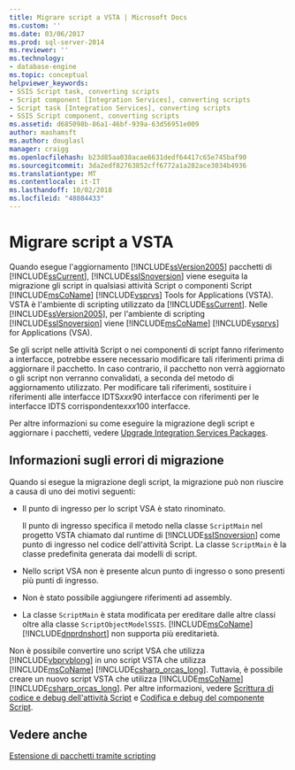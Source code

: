 ```yaml
---
title: Migrare script a VSTA | Microsoft Docs
ms.custom: ''
ms.date: 03/06/2017
ms.prod: sql-server-2014
ms.reviewer: ''
ms.technology:
- database-engine
ms.topic: conceptual
helpviewer_keywords:
- SSIS Script task, converting scripts
- Script component [Integration Services], converting scripts
- Script task [Integration Services], converting scripts
- SSIS Script component, converting scripts
ms.assetid: d685098b-86a1-46bf-939a-63d56951e009
author: mashamsft
ms.author: douglasl
manager: craigg
ms.openlocfilehash: b23d85aa038acae6631dedf64417c65e745baf90
ms.sourcegitcommit: 3da2edf82763852cff6772a1a282ace3034b4936
ms.translationtype: MT
ms.contentlocale: it-IT
ms.lasthandoff: 10/02/2018
ms.locfileid: "48084433"
---
```

# <a name="migrate-scripts-to-vsta"></a>Migrare script a VSTA
  Quando esegue l'aggiornamento [!INCLUDE[ssVersion2005](../../includes/ssversion2005-md.md)] pacchetti di [!INCLUDE[ssCurrent](../../includes/sscurrent-md.md)], [!INCLUDE[ssISnoversion](../../includes/ssisnoversion-md.md)] viene eseguita la migrazione gli script in qualsiasi attività Script o componenti Script [!INCLUDE[msCoName](../../includes/msconame-md.md)] [!INCLUDE[vsprvs](../../includes/vsprvs-md.md)] Tools for Applications (VSTA). VSTA è l'ambiente di scripting utilizzato da [!INCLUDE[ssCurrent](../../includes/sscurrent-md.md)]. Nelle [!INCLUDE[ssVersion2005](../../includes/ssversion2005-md.md)], per l'ambiente di scripting [!INCLUDE[ssISnoversion](../../includes/ssisnoversion-md.md)] viene [!INCLUDE[msCoName](../../includes/msconame-md.md)] [!INCLUDE[vsprvs](../../includes/vsprvs-md.md)] for Applications (VSA).  
  
 Se gli script nelle attività Script o nei componenti di script fanno riferimento a interfacce, potrebbe essere necessario modificare tali riferimenti prima di aggiornare il pacchetto. In caso contrario, il pacchetto non verrà aggiornato o gli script non verranno convalidati, a seconda del metodo di aggiornamento utilizzato. Per modificare tali riferimenti, sostituire i riferimenti alle interfacce IDTS*xxx*90 interfacce con riferimenti per le interfacce IDTS corrispondente*xxx*100 interfacce.  
  
 Per altre informazioni su come eseguire la migrazione degli script e aggiornare i pacchetti, vedere [Upgrade Integration Services Packages](../../integration-services/install-windows/upgrade-integration-services-packages.md).  
  
## <a name="understanding-migration-failures"></a>Informazioni sugli errori di migrazione  
 Quando si esegue la migrazione degli script, la migrazione può non riuscire a causa di uno dei motivi seguenti:  
  
-   Il punto di ingresso per lo script VSA è stato rinominato.  
  
     Il punto di ingresso specifica il metodo nella classe `ScriptMain` nel progetto VSTA chiamato dal runtime di [!INCLUDE[ssISnoversion](../../includes/ssisnoversion-md.md)] come punto di ingresso nel codice dell'attività Script. La classe `ScriptMain` è la classe predefinita generata dai modelli di script.  
  
-   Nello script VSA non è presente alcun punto di ingresso o sono presenti più punti di ingresso.  
  
-   Non è stato possibile aggiungere riferimenti ad assembly.  
  
-   La classe `ScriptMain` è stata modificata per ereditare dalle altre classi oltre alla classe `ScriptObjectModelSSIS`. [!INCLUDE[msCoName](../../includes/msconame-md.md)] [!INCLUDE[dnprdnshort](../../includes/dnprdnshort-md.md)] non supporta più ereditarietà.  
  
 Non è possibile convertire uno script VSA che utilizza [!INCLUDE[vbprvblong](../../includes/vbprvblong-md.md)] in uno script VSTA che utilizza [!INCLUDE[msCoName](../../includes/msconame-md.md)] [!INCLUDE[csharp_orcas_long](../../includes/csharp-orcas-long-md.md)]. Tuttavia, è possibile creare un nuovo script VSTA che utilizza [!INCLUDE[msCoName](../../includes/msconame-md.md)] [!INCLUDE[csharp_orcas_long](../../includes/csharp-orcas-long-md.md)]. Per altre informazioni, vedere [Scrittura di codice e debug dell'attività Script](../../integration-services/control-flow/script-task.md) e [Codifica e debug del componente Script](../../integration-services/data-flow/transformations/script-component.md).  
  
## <a name="see-also"></a>Vedere anche  
 [Estensione di pacchetti tramite scripting](../../relational-databases/server-management-objects-smo/tasks/scripting.md)  
  
  
